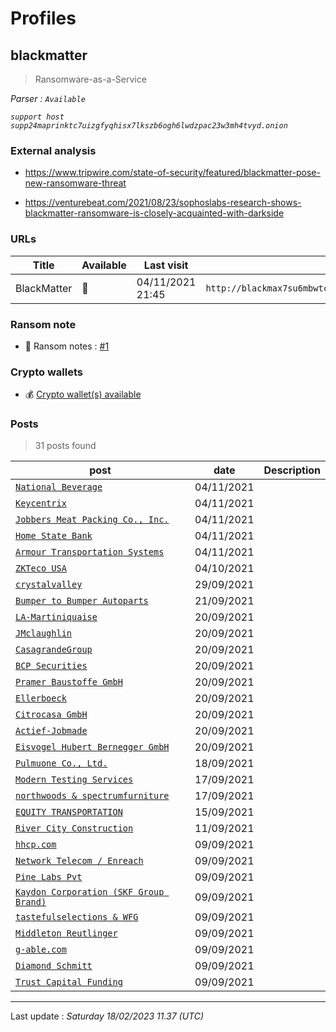# Profiles

## **blackmatter**

> Ransomware-as-a-Service 

_Parser : `Available`_

_`support host supp24maprinktc7uizgfyqhisx7lkszb6ogh6lwdzpac23w3mh4tvyd.onion`_

### External analysis
- https://www.tripwire.com/state-of-security/featured/blackmatter-pose-new-ransomware-threat

- https://venturebeat.com/2021/08/23/sophoslabs-research-shows-blackmatter-ransomware-is-closely-acquainted-with-darkside

### URLs
| Title | Available | Last visit | fqdn | Screenshot 
|---|---|---|---|---|
| BlackMatter | 🔴 | 04/11/2021 21:45 | `http://blackmax7su6mbwtcyo3xwtpfxpm356jjqrs34y4crcytpw7mifuedyd.onion` | ❌ | 


### Ransom note
* 📝 Ransom notes :  <a href="/ransomware_notes/blackmatter/blackmatter.txt" target=_blank>#1</a> 

### Crypto wallets
* 💰 <a href="/#/crypto/blackmatter.md">Crypto wallet(s) available</a>


### Posts

> 31 posts found

| post | date | Description
|---|---|---|
| [`National Beverage`](https://google.com/search?q=National+Beverage) | 04/11/2021 |   |
| [`Keycentrix`](https://google.com/search?q=Keycentrix) | 04/11/2021 |   |
| [`Jobbers Meat Packing Co., Inc.`](https://google.com/search?q=Jobbers+Meat+Packing+Co.%2C+Inc.) | 04/11/2021 |   |
| [`Home State Bank`](https://google.com/search?q=Home+State+Bank) | 04/11/2021 |   |
| [`Armour Transportation Systems`](https://google.com/search?q=Armour+Transportation+Systems) | 04/11/2021 |   |
| [`ZKTeco USA`](https://google.com/search?q=ZKTeco+USA) | 04/10/2021 |   |
| [`crystalvalley`](https://google.com/search?q=crystalvalley) | 29/09/2021 |   |
| [`Bumper to Bumper Autoparts`](https://google.com/search?q=Bumper+to+Bumper+Autoparts) | 21/09/2021 |   |
| [`LA-Martiniquaise`](https://google.com/search?q=LA-Martiniquaise) | 20/09/2021 |   |
| [`JMclaughlin`](https://google.com/search?q=JMclaughlin) | 20/09/2021 |   |
| [`CasagrandeGroup`](https://google.com/search?q=CasagrandeGroup) | 20/09/2021 |   |
| [`BCP Securities`](https://google.com/search?q=BCP+Securities) | 20/09/2021 |   |
| [`Pramer Baustoffe GmbH`](https://google.com/search?q=Pramer+Baustoffe+GmbH) | 20/09/2021 |   |
| [`Ellerboeck`](https://google.com/search?q=Ellerboeck) | 20/09/2021 |   |
| [`Citrocasa GmbH`](https://google.com/search?q=Citrocasa+GmbH) | 20/09/2021 |   |
| [`Actief-Jobmade`](https://google.com/search?q=Actief-Jobmade) | 20/09/2021 |   |
| [`Eisvogel Hubert Bernegger GmbH`](https://google.com/search?q=Eisvogel+Hubert+Bernegger+GmbH) | 20/09/2021 |   |
| [`Pulmuone Co., Ltd.`](https://google.com/search?q=Pulmuone+Co.%2C+Ltd.) | 18/09/2021 |   |
| [`Modern Testing Services`](https://google.com/search?q=Modern+Testing+Services) | 17/09/2021 |   |
| [`northwoods & spectrumfurniture`](https://google.com/search?q=northwoods+%26+spectrumfurniture) | 17/09/2021 |   |
| [`EQUITY TRANSPORTATION`](https://google.com/search?q=EQUITY+TRANSPORTATION) | 15/09/2021 |   |
| [`River City Construction`](https://google.com/search?q=River+City+Construction) | 11/09/2021 |   |
| [`hhcp.com`](https://google.com/search?q=hhcp.com) | 09/09/2021 |   |
| [`Network Telecom / Enreach`](https://google.com/search?q=Network+Telecom+%2F+Enreach) | 09/09/2021 |   |
| [`Pine Labs Pvt`](https://google.com/search?q=Pine+Labs+Pvt) | 09/09/2021 |   |
| [`Kaydon Corporation (SKF Group Brand)`](https://google.com/search?q=Kaydon+Corporation+%28SKF+Group+Brand%29) | 09/09/2021 |   |
| [`tastefulselections & WFG`](https://google.com/search?q=tastefulselections+%26+WFG) | 09/09/2021 |   |
| [`Middleton Reutlinger`](https://google.com/search?q=Middleton+Reutlinger) | 09/09/2021 |   |
| [`g-able.com`](https://google.com/search?q=g-able.com) | 09/09/2021 |   |
| [`Diamond Schmitt`](https://google.com/search?q=Diamond+Schmitt) | 09/09/2021 |   |
| [`Trust Capital Funding`](https://google.com/search?q=Trust+Capital+Funding) | 09/09/2021 |   |

 --- 


Last update : _Saturday 18/02/2023 11.37 (UTC)_
